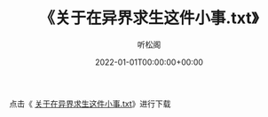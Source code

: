 ﻿---
title:  《关于在异界求生这件小事.txt》
date:   2022-01-01T00:00:00+00:00
author: 听松阁
layout: post
permalink: /关于在异界求生这件小事/
categories: 小说
tags: [小说]
---

点击《 [关于在异界求生这件小事.txt](http://img.660000.xyz/bookstukust/book/bntxt/10/关于在异界求生这件小事.txt)》进行下载